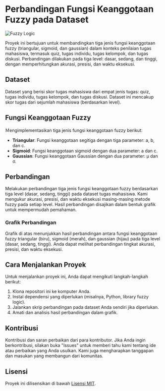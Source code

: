 # Perbandingan Fungsi Keanggotaan Fuzzy pada Dataset

![Fuzzy Logic](fuzzy_logic.jpg)

Proyek ini bertujuan untuk membandingkan tiga jenis fungsi keanggotaan fuzzy (triangular, sigmoid, dan gaussian) dalam konteks penilaian tugas mahasiswa, termasuk quiz, tugas individu, tugas kelompok, dan tugas diskusi. Perbandingan dilakukan pada tiga level: dasar, sedang, dan tinggi, dengan memperhitungkan akurasi, presisi, dan waktu eksekusi.

## Dataset
Dataset yang berisi skor tugas mahasiswa dari empat jenis tugas: quiz, tugas individu, tugas kelompok, dan tugas diskusi. Dataset ini mencakup skor tugas dari sejumlah mahasiswa (berdasarkan level).

## Fungsi Keanggotaan Fuzzy
Ｍengimplementasikan tiga jenis fungsi keanggotaan fuzzy berikut:
- **Triangular**: Fungsi keanggotaan segitiga dengan tiga parameter: a, b, dan c.
- **Sigmoid**: Fungsi keanggotaan sigmoid dengan dua parameter: a dan c.
- **Gaussian**: Fungsi keanggotaan Gaussian dengan dua parameter: μ dan σ.

## Perbandingan
Melakukan perbandingan tiga jenis fungsi keanggotaan fuzzy berdasarkan tiga level (dasar, sedang, tinggi) pada dataset tugas mahasiswa. Kami mengukur akurasi, presisi, dan waktu eksekusi masing-masing metode fuzzy pada setiap level. Hasil perbandingan disajikan dalam bentuk grafik untuk mempermudah pemahaman.

### Grafik Perbandingan

Grafik di atas menunjukkan hasil perbandingan antara fungsi keanggotaan fuzzy triangular (biru), sigmoid (merah), dan gaussian (hijau) pada tiga level (dasar, sedang, tinggi). Anda dapat melihat perbandingan tingkat akurasi, presisi, dan waktu eksekusi.

## Cara Menjalankan Proyek
Untuk menjalankan proyek ini, Anda dapat mengikuti langkah-langkah berikut:
1. Klona repositori ini ke komputer Anda.
2. Instal dependensi yang diperlukan (misalnya, Python, library fuzzy logic).
3. Jalankan skrip perbandingan pada dataset Anda sendiri jika diperlukan.
4. Amati dan analisis hasil perbandingan dalam grafik.

## Kontribusi
Kontribusi dan saran perbaikan dari para kontributor. Jika Anda ingin berkontribusi, silakan buka "Issues" untuk memberi tahu kami tentang ide atau perbaikan yang Anda usulkan. Kami juga mengharapkan tanggapan dan masukan yang membangun dari komunitas.

## Lisensi
Proyek ini dilisensikan di bawah [Lisensi MIT](LICENSE).
